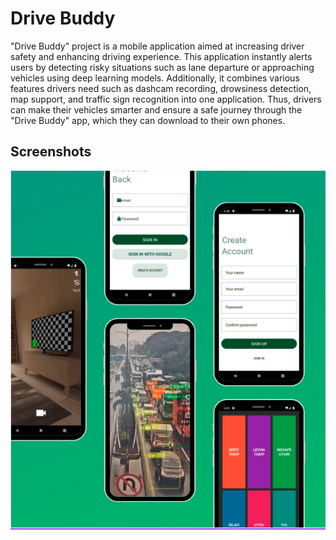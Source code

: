 # Drive Buddy

"Drive Buddy" project is a mobile application aimed at increasing driver safety and enhancing driving experience. 
This application instantly alerts users by detecting risky situations such as lane departure or approaching vehicles 
using deep learning models. Additionally, it combines various features drivers need such as dashcam recording, 
drowsiness detection, map support, and traffic sign recognition into one application. Thus, drivers can make their 
vehicles smarter and ensure a safe journey through the "Drive Buddy" app, which they can download to their own phones.

## Screenshots

![App Screenshots](./app/src/main/assets/Screenshots.png)

